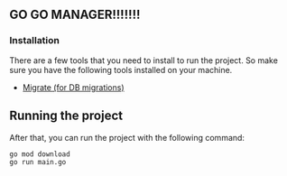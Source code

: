 ## GO GO MANAGER!!!!!!!

### Installation

There are a few tools that you need to install to run the project.
So make sure you have the following tools installed on your machine.

- [Migrate (for DB migrations)](https://github.com/golang-migrate/migrate/tree/v4.17.0/cmd/migrate)


## Running the project
After that, you can run the project with the following command:

```bash
go mod download
go run main.go
```
